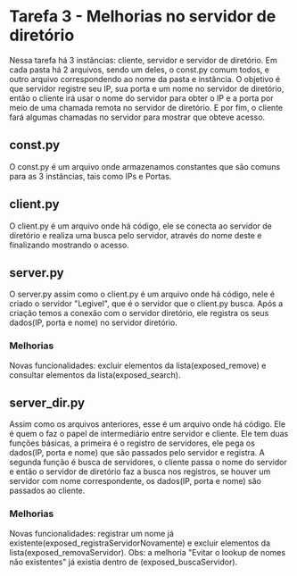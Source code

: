 # Tarefa 3 - Melhorias no servidor de diretório

Nessa tarefa há 3 instâncias: cliente, servidor e servidor de diretório. Em cada pasta há 2 arquivos, sendo um deles, o const.py comum todos, e outro arquivo correspondendo ao nome da pasta e instância. O objetivo é que servidor registre seu IP, sua porta e um nome no servidor de diretório, então o cliente irá usar o nome do servidor para obter o IP e a porta por meio de uma chamada remota no servidor de diretório. E por fim, o cliente fará algumas chamadas no servidor para mostrar que obteve acesso.

## const.py

O const.py é um arquivo onde armazenamos constantes que são comuns para as 3 instâncias, tais como IPs e Portas.

## client.py

O client.py é um arquivo onde há código, ele se conecta ao servidor de diretório e realiza uma busca pelo servidor, através do nome deste e finalizando mostrando o acesso.

## server.py

O server.py assim como o client.py é um arquivo onde há código, nele é criado o servidor "Legivel", que é o servidor que o client.py busca. Após a criação temos a conexão com o servidor diretório, ele registra os seus dados(IP, porta e nome) no servidor diretório.

### Melhorias

Novas funcionalidades: excluir elementos da lista(exposed_remove) e consultar elementos da lista(exposed_search).

## server_dir.py

Assim como os arquivos anteriores, esse é um arquivo onde há código. Ele é quem o faz o papel de intermediário entre servidor e cliente. Ele tem duas funções básicas, a primeira é o registro de servidores, ele pega os dados(IP, porta e nome) que são passados pelo servidor e registra. A segunda função é busca de servidores, o cliente passa o nome do servidor e então o servidor de diretório faz a busca nos registros, se houver um servidor com nome correspondente, os dados(IP, porta e nome) são passados ao cliente.

### Melhorias

Novas funcionalidades: registrar um nome já existente(exposed_registraServidorNovamente) e excluir elementos da lista(exposed_removaServidor).
Obs: a melhoria "Evitar o lookup de nomes não existentes" já existia dentro de (exposed_buscaServidor).
